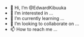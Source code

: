 - 👋 Hi, I’m @EdwardKibuuka
- 👀 I’m interested in ...
- 🌱 I’m currently learning ...
- 💞️ I’m looking to collaborate on ...
- 📫 How to reach me ...

<!---
EdwardKibuuka/EdwardKibuuka is a ✨ special ✨ repository because its `README.md` (this file) appears on your GitHub profile.
You can click the Preview link to take a look at your changes.
--->
